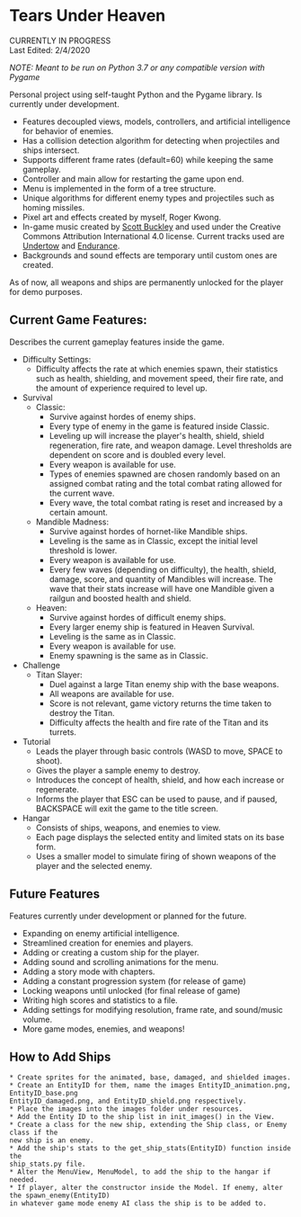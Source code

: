 # Tears Under Heaven
CURRENTLY IN PROGRESS \
Last Edited: 2/4/2020

_NOTE: Meant to be run on Python 3.7 or any compatible version with Pygame_

Personal project using self-taught Python and the Pygame library. Is currently under development.
  * Features decoupled views, models, controllers, and artificial intelligence for behavior of enemies.
  * Has a collision detection algorithm for detecting when projectiles and ships intersect.
  * Supports different frame rates (default=60) while keeping the same gameplay.
  * Controller and main allow for restarting the game upon end.
  * Menu is implemented in the form of a tree structure.
  * Unique algorithms for different enemy types and projectiles such as homing missiles.
  * Pixel art and effects created by myself, Roger Kwong.
  * In-game music created by [Scott Buckley](https://www.scottbuckley.com.au/) and used under the Creative Commons Attribution International 4.0 license. Current tracks used are [Undertow](https://www.scottbuckley.com.au/library/undertow/) and [Endurance](https://www.scottbuckley.com.au/library/?s=endurance).
  * Backgrounds and sound effects are temporary until custom ones are created.
 
 As of now, all weapons and ships are permanently unlocked for the player for demo purposes.
## Current Game Features:
Describes the current gameplay features inside the game.
  * Difficulty Settings:
    * Difficulty affects the rate at which enemies spawn, their statistics such as health, shielding, and movement speed, their fire rate, and the amount of experience required to level up.
  * Survival
    * Classic:
      * Survive against hordes of enemy ships.
      * Every type of enemy in the game is featured inside Classic.
      * Leveling up will increase the player's health, shield, shield regeneration, fire rate, and weapon damage. Level thresholds are dependent on score and is doubled every level.
      * Every weapon is available for use.
      * Types of enemies spawned are chosen randomly based on an assigned combat rating and the total combat rating allowed for the current wave.
      * Every wave, the total combat rating is reset and increased by a certain amount.
    * Mandible Madness:
      * Survive against hordes of hornet-like Mandible ships.
      * Leveling is the same as in Classic, except the initial level threshold is lower.
      * Every weapon is available for use.
      * Every few waves (depending on difficulty), the health, shield, damage, score, and quantity of Mandibles will increase. The wave that their stats increase will have one Mandible given a railgun and boosted health and shield.
    * Heaven:
      * Survive against hordes of difficult enemy ships.
      * Every larger enemy ship is featured in Heaven Survival.
      * Leveling is the same as in Classic.
      * Every weapon is available for use.
      * Enemy spawning is the same as in Classic.
  * Challenge
    * Titan Slayer:
      * Duel against a large Titan enemy ship with the base weapons.
      * All weapons are available for use.
      * Score is not relevant, game victory returns the time taken to destroy the Titan.
      * Difficulty affects the health and fire rate of the Titan and its turrets.
  * Tutorial
    * Leads the player through basic controls (WASD to move, SPACE to shoot).
    * Gives the player a sample enemy to destroy.
    * Introduces the concept of health, shield, and how each increase or regenerate.
    * Informs the player that ESC can be used to pause, and if paused, BACKSPACE will exit the game to the title screen.
  * Hangar
    * Consists of ships, weapons, and enemies to view.
    * Each page displays the selected entity and limited stats on its base form.
    * Uses a smaller model to simulate firing of shown weapons of the player and the selected enemy.
## Future Features
Features currently under development or planned for the future.
 * Expanding on enemy artificial intelligence.
 * Streamlined creation for enemies and players.
 * Adding or creating a custom ship for the player.
 * Adding sound and scrolling animations for the menu.
 * Adding a story mode with chapters.
 * Adding a constant progression system (for release of game)
 * Locking weapons until unlocked (for final release of game)
 * Writing high scores and statistics to a file.
 * Adding settings for modifying resolution, frame rate, and sound/music volume.
 * More game modes, enemies, and weapons!

## How to Add Ships
    * Create sprites for the animated, base, damaged, and shielded images.
    * Create an EntityID for them, name the images EntityID_animation.png, EntityID_base.png
    EntityID_damaged.png, and EntityID_shield.png respectively.
    * Place the images into the images folder under resources.
    * Add the Entity ID to the ship list in init_images() in the View.
    * Create a class for the new ship, extending the Ship class, or Enemy class if the
    new ship is an enemy.
    * Add the ship's stats to the get_ship_stats(EntityID) function inside the 
    ship_stats.py file.
    * Alter the MenuView, MenuModel, to add the ship to the hangar if needed.
    * If player, alter the constructor inside the Model. If enemy, alter the spawn_enemy(EntityID)
    in whatever game mode enemy AI class the ship is to be added to.
    